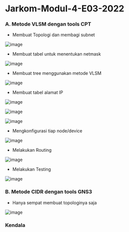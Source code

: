 # Jarkom-Modul-4-E03-2022

### A. Metode VLSM dengan tools CPT

- Membuat Topologi dan membagi subnet

![image](https://user-images.githubusercontent.com/82220673/204090988-a661b92f-a838-40df-9310-7b06acd6162c.png)

- Membuat tabel untuk menentukan netmask

![image](https://user-images.githubusercontent.com/82220673/204091066-550a995b-5cc2-43d4-8246-fa553f9c2195.png)

- Membuat tree menggunakan metode VLSM

![image](https://user-images.githubusercontent.com/82220673/204091077-b62c6c64-dc45-4fc0-a989-8e06cf7ba7b0.png)

- Membuat tabel alamat IP

![image](https://user-images.githubusercontent.com/82220673/204091105-2a0be8b5-41b5-461e-9133-e707922b31ed.png)

![image](https://user-images.githubusercontent.com/82220673/204091119-fabdfc29-040b-4748-9248-db64daf492e9.png)

![image](https://user-images.githubusercontent.com/82220673/204091136-bf179273-d94c-4745-a9e6-7c87316ddad4.png)

- Mengkonfigurasi tiap node/device

![image](https://user-images.githubusercontent.com/82220673/204091177-609b518a-834e-47db-a250-e5e6f881ae18.png)

- Melakukan Routing

![image](https://user-images.githubusercontent.com/82220673/204091208-a8556f2a-7ecd-4d60-b69e-f0f81141ccdc.png)

- Melakukan Testing

![image](https://user-images.githubusercontent.com/82220673/204091242-febb38cd-3ae6-4c0f-a6e3-6fb1b921c5fb.png)


### B. Metode CIDR dengan tools GNS3

- Hanya sempat membuat topologinya saja

![image](https://user-images.githubusercontent.com/82220673/204091302-9572a3cb-7082-4cd8-a173-0ec2cd36db59.png)


### Kendala
